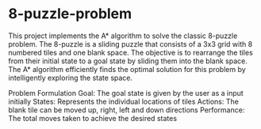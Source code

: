 # 8-puzzle-problem
This project implements the A* algorithm to solve the classic 8-puzzle problem. The 8-puzzle is a sliding puzzle that consists of a 3x3 grid with 8 numbered tiles and one blank space. The objective is to rearrange the tiles from their initial state to a goal state by sliding them into the blank space. The A* algorithm efficiently finds the optimal solution for this problem by intelligently exploring the state space.

Problem Formulation
Goal: The goal state is given by the user as a input initially
States: Represents the individual locations of tiles
Actions: The blank tile can be moved up, right, left and down directions
Performance: The total moves taken to achieve the desired states
